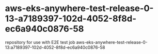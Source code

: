 # aws-eks-anywhere-test-release-0-13-a7189397-102d-4052-8f8d-ec6a940c0876-58
repository for use with E2E test job aws-eks-anywhere-test-release-0-13:a7189397-102d-4052-8f8d-ec6a940c0876-58

